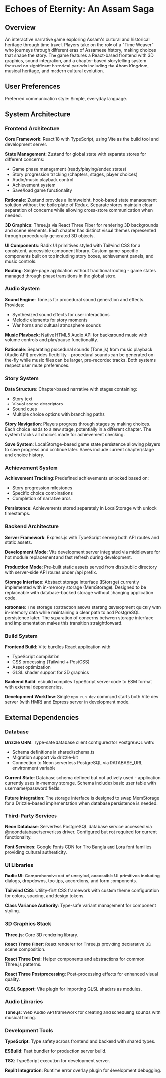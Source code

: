 # Echoes of Eternity: An Assam Saga

## Overview

An interactive narrative game exploring Assam's cultural and historical heritage through time travel. Players take on the role of a "Time Weaver" who journeys through different eras of Assamese history, making choices that shape the story. The game features a React-based frontend with 3D graphics, sound integration, and a chapter-based storytelling system focused on significant historical periods including the Ahom Kingdom, musical heritage, and modern cultural evolution.

## User Preferences

Preferred communication style: Simple, everyday language.

## System Architecture

### Frontend Architecture

**Core Framework**: React 18 with TypeScript, using Vite as the build tool and development server.

**State Management**: Zustand for global state with separate stores for different concerns:
- Game phase management (ready/playing/ended states)
- Story progression tracking (chapters, stages, player choices)
- Audio/music playback control
- Achievement system
- Save/load game functionality

**Rationale**: Zustand provides a lightweight, hook-based state management solution without the boilerplate of Redux. Separate stores maintain clear separation of concerns while allowing cross-store communication when needed.

**3D Graphics**: Three.js via React Three Fiber for rendering 3D backgrounds and scene elements. Each chapter has distinct visual themes represented through procedurally generated 3D objects.

**UI Components**: Radix UI primitives styled with Tailwind CSS for a consistent, accessible component library. Custom game-specific components built on top including story boxes, achievement panels, and music controls.

**Routing**: Single-page application without traditional routing - game states managed through phase transitions in the global store.

### Audio System

**Sound Engine**: Tone.js for procedural sound generation and effects. Provides:
- Synthesized sound effects for user interactions
- Melodic elements for story moments
- War horns and cultural atmosphere sounds

**Music Playback**: Native HTML5 Audio API for background music with volume controls and play/pause functionality.

**Rationale**: Separating procedural sounds (Tone.js) from music playback (Audio API) provides flexibility - procedural sounds can be generated on-the-fly while music files can be larger, pre-recorded tracks. Both systems respect user mute preferences.

### Story System

**Data Structure**: Chapter-based narrative with stages containing:
- Story text
- Visual scene descriptors
- Sound cues
- Multiple choice options with branching paths

**Story Navigation**: Players progress through stages by making choices. Each choice leads to a new stage, potentially in a different chapter. The system tracks all choices made for achievement checking.

**Save System**: LocalStorage-based game state persistence allowing players to save progress and continue later. Saves include current chapter/stage and choice history.

### Achievement System

**Achievement Tracking**: Predefined achievements unlocked based on:
- Story progression milestones
- Specific choice combinations
- Completion of narrative arcs

**Persistence**: Achievements stored separately in LocalStorage with unlock timestamps.

### Backend Architecture

**Server Framework**: Express.js with TypeScript serving both API routes and static assets.

**Development Mode**: Vite development server integrated via middleware for hot module replacement and fast refresh during development.

**Production Mode**: Pre-built static assets served from dist/public directory with server-side API routes under /api prefix.

**Storage Interface**: Abstract storage interface (IStorage) currently implemented with in-memory storage (MemStorage). Designed to be replaceable with database-backed storage without changing application code.

**Rationale**: The storage abstraction allows starting development quickly with in-memory data while maintaining a clear path to add PostgreSQL persistence later. The separation of concerns between storage interface and implementation makes this transition straightforward.

### Build System

**Frontend Build**: Vite bundles React application with:
- TypeScript compilation
- CSS processing (Tailwind + PostCSS)
- Asset optimization
- GLSL shader support for 3D graphics

**Backend Build**: esbuild compiles TypeScript server code to ESM format with external dependencies.

**Development Workflow**: Single `npm run dev` command starts both Vite dev server (with HMR) and Express server in development mode.

## External Dependencies

### Database

**Drizzle ORM**: Type-safe database client configured for PostgreSQL with:
- Schema definitions in shared/schema.ts
- Migration support via drizzle-kit
- Connection to Neon serverless PostgreSQL via DATABASE_URL environment variable

**Current State**: Database schema defined but not actively used - application currently uses in-memory storage. Schema includes basic user table with username/password fields.

**Future Integration**: The storage interface is designed to swap MemStorage for a Drizzle-based implementation when database persistence is needed.

### Third-Party Services

**Neon Database**: Serverless PostgreSQL database service accessed via @neondatabase/serverless driver. Configured but not required for current functionality.

**Font Services**: Google Fonts CDN for Tiro Bangla and Lora font families providing cultural authenticity.

### UI Libraries

**Radix UI**: Comprehensive set of unstyled, accessible UI primitives including dialogs, dropdowns, tooltips, accordions, and form components.

**Tailwind CSS**: Utility-first CSS framework with custom theme configuration for colors, spacing, and design tokens.

**Class Variance Authority**: Type-safe variant management for component styling.

### 3D Graphics Stack

**Three.js**: Core 3D rendering library.

**React Three Fiber**: React renderer for Three.js providing declarative 3D scene composition.

**React Three Drei**: Helper components and abstractions for common Three.js patterns.

**React Three Postprocessing**: Post-processing effects for enhanced visual quality.

**GLSL Support**: Vite plugin for importing GLSL shaders as modules.

### Audio Libraries

**Tone.js**: Web Audio API framework for creating and scheduling sounds with musical timing.

### Development Tools

**TypeScript**: Type safety across frontend and backend with shared types.

**ESBuild**: Fast bundler for production server build.

**TSX**: TypeScript execution for development server.

**Replit Integration**: Runtime error overlay plugin for development debugging.